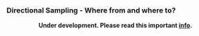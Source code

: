 ### Directional Sampling - Where from and where to?

<b>

<p align="center">
Under development. Please read this important <a href="https://www.youtube.com/watch?v=oHg5SJYRHA0/"> info</a>.
</p> 

